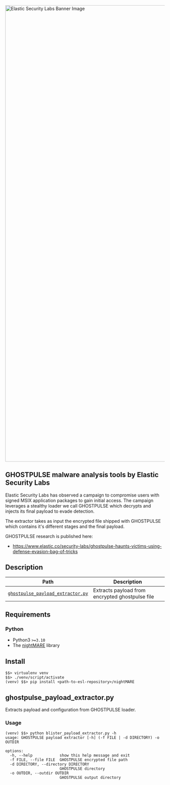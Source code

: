 <img width="1440" alt="Elastic Security Labs Banner Image" src="https://user-images.githubusercontent.com/7442091/234121634-fd2518cf-70cb-4eee-8134-393c1f712bac.png">

## GHOSTPULSE malware analysis tools by Elastic Security Labs

Elastic Security Labs has observed a campaign to compromise users with signed MSIX application packages to gain initial access. The campaign leverages a stealthy loader we call GHOSTPULSE which decrypts and injects its final payload to evade detection.

The extractor takes as input the encrypted file shipped with GHOSTPULSE which contains it's different stages and the final payload.

GHOSTPULSE research is published here:

- https://www.elastic.co/security-labs/ghostpulse-haunts-victims-using-defense-evasion-bag-of-tricks

## Description

| Path               | Description                             |
| ------------------ | --------------------------------------- |
| [`ghostpulse_payload_extractor.py`](ghostpulse_payload_extractor.py)    | Extracts payload from encrypted ghostpulse file |

## Requirements

### Python

- Python3 `>=3.10`
- The [nightMARE](../../nightMARE/) library

## Install

```text
$$> virtualenv venv
$$> ./venv/script/activate
(venv) $$> pip install <path-to-esl-repository>/nightMARE
```

## ghostpulse_payload_extractor.py

Extracts payload and configuration from GHOSTPULSE loader.

### Usage

```text
(venv) $$> python blister_payload_extractor.py -h
usage: GHOSTPULSE payload extractor [-h] (-f FILE | -d DIRECTORY) -o OUTDIR

options:
  -h, --help            show this help message and exit
  -f FILE, --file FILE  GHOSTPULSE encrypted file path
  -d DIRECTORY, --directory DIRECTORY
                        GHOSTPULSE directory
  -o OUTDIR, --outdir OUTDIR
                        GHOSTPULSE output directory

```
